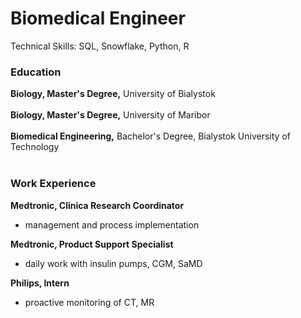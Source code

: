 # Biomedical Engineer
Technical Skills: SQL, Snowflake, Python, R

### Education
**Biology, Master's Degree,** University of Bialystok <br />
<br />
**Biology, Master's Degree,** University of Maribor <br />
<br />
**Biomedical Engineering,** Bachelor's Degree, Bialystok University of Technology <br />
<br />

### Work Experience
**Medtronic, Clinica Research Coordinator** <br />
- management and process implementation <br />

**Medtronic, Product Support Specialist** <br />
- daily work with insulin pumps, CGM, SaMD <br />

**Philips, Intern** <br />
- proactive monitoring of CT, MR <br />
